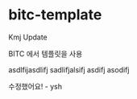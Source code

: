 # bitc-template
Kmj Update

BITC 에서 템플릿을 사용

asdlfijasdlifj
sadlifjalsifj
asdifj
asodifj

수정했어요! - ysh